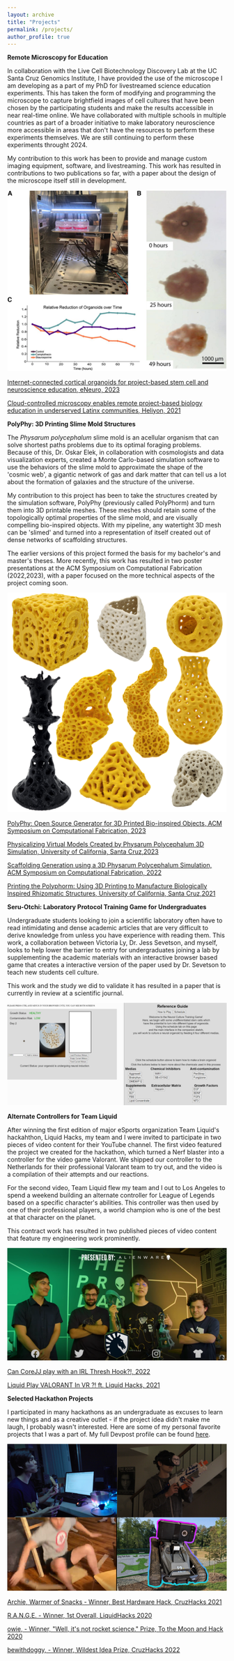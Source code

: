 ```yaml
---
layout: archive
title: "Projects"
permalink: /projects/
author_profile: true
---
```


**Remote Microscopy for Education**

In collaboration with the Live Cell Biotechnology Discovery Lab at the UC Santa Cruz Genomics Institute, I have provided the use of the microscope I am developing as a part of my PhD for livestreamed science education experiments. This has taken the form of modifying and programming the microscope to capture brightfield images of cell cultures that have been chosen by the participating students and make the results accessible in near real-time online. We have collaborated with multiple schools in multiple countries as part of a broader initiative to make laboratory neuroscience more accessible in areas that don't have the resources to perform these experiments themselves. We are still continuing to perform these experiments throught 2024.

My contribution to this work has been to provide and manage custom imaging equipment, software, and livestreaming. This work has resulted in contributions to two publications so far, with a paper about the design of the microscope itself still in development.

![Figure from Elliott et al. which features prototype of microscope.](..\images\elliottpaper.jpg)

[Internet-connected cortical organoids for project-based stem cell and neuroscience education, eNeuro, 2023](https://www.eneuro.org/content/10/12/ENEURO.0308-23.2023.full)

[Cloud-controlled microscopy enables remote project-based biology education in underserved Latinx communities, Heliyon, 2021](https://www.sciencedirect.com/science/article/pii/S2405844022028845)


**PolyPhy: 3D Printing Slime Mold Structures**

The *Physarum polycephalum* slime mold is an acellular organism that can solve shortest paths problems due to its optimal foraging problems. Because of this, Dr. Oskar Elek, in collaboration with cosmologists and data visualization experts, created a Monte Carlo-based simulation software to use the behaviors of the slime mold to approximate the shape of the 'cosmic web', a gigantic network of gas and dark matter that can tell us a lot about the formation of galaxies and the structure of the universe.

My contribution to this project has been to take the structures created by the simulation software, PolyPhy (previously called PolyPhorm) and turn them into 3D printable meshes. These meshes should retain some of the topologically optimal properties of the slime mold, and are visually compelling bio-inspired objects. With my pipeline, any watertight 3D mesh can be 'slimed' and turned into a representation of itself created out of dense networks of scaffolding structures.

The earlier versions of this project formed the basis for my bachelor's and master's theses. More recently, this work has resulted in two poster presentations at the ACM Symposium on Computational Fabrication (2022,2023), with a paper focused on the more technical aspects of the project coming soon.

![Gallery of 3D models created with PolyPhy](..\images\allshapes.png)

[PolyPhy: Open Source Generator for 3D Printed Bio-inspired Objects, ACM Symposium on Computational Fabrication, 2023](https://dl.acm.org/doi/abs/10.1145/3623263.3629159)

[Physicalizing Virtual Models Created by Physarum Polycephalum 3D Simulation, University of California, Santa Cruz,2023](https://escholarship.org/content/qt1x6458cp/qt1x6458cp.pdf)

[Scaffolding Generation using a 3D Physarum Polycephalum Simulation, ACM Symposium on Computational Fabrication, 2022](https://arxiv.org/pdf/2212.11527.pdf)

[Printing the Polyphorm: Using 3D Printing to Manufacture Biologically Inspired Rhizomatic Structures, University of California, Santa Cruz,2021](https://escholarship.org/uc/item/1md0s4qv)


**Seru-Otchi: Laboratory Protocol Training Game for Undergraduates**

Undergraduate students looking to join a scientific laboratory often have to read intimidating and dense academic articles that are very difficult to derive knowledge from unless you have experience with reading them. This work, a collaboration between Victoria Ly, Dr. Jess Sevetson, and myself, looks to help lower the barrier to entry for undergraduates joining a lab by supplementing the academic materials with an interactive browser based game that creates a interactive version of the paper used by Dr. Sevetson to teach new students cell culture.

This work and the study we did to validate it has resulted in a paper that is currently in review at a scientific journal.

![Screenshot of the educational game](..\images\game.png)

**Alternate Controllers for Team Liquid**

After winning the first edition of major eSports organization Team Liquid's hackahthon, Liquid Hacks, my team and I were invited to participate in two pieces of video content for their YouTube channel. The first video featured the project we created for the hackathon, which turned a Nerf blaster into a controller for the video game Valorant. We shipped our controller to the Netherlands for their professional Valorant team to try out, and the video is a compilation of their attempts and our reactions.

For the second video, Team Liquid flew my team and I out to Los Angeles to spend a weekend building an alternate controller for League of Legends based on a specific character's abilities. This controller was then used by one of their professional players, a world champion who is one of the best at that character on the planet.

This contract work has resulted in two published pieces of video content that feature my engineering work prominently.

![Screenshot from the second project](..\images\corevid.png)

[Can CoreJJ play with an IRL Thresh Hook?!, 2022](https://www.youtube.com/watch?v=wSxBeZ2eKws)

[Liquid Play VALORANT In VR ?! ft. Liquid Hacks, 2021](https://www.youtube.com/watch?v=8T52fj2YaLI)

**Selected Hackathon Projects**

I participated in many hackathons as an undergraduate as excuses to learn new things and as a creative outlet - if the project idea didn't make me laugh, I probably wasn't interested. Here are some of my personal favorite projects that I was a part of. My full Devpost profile can be found [here](https://devpost.com/deehrlic).

![Cover images for hackathon projects](..\images\hackphotos.png)

[Archie, Warmer of Snacks - Winner, Best Hardware Hack, CruzHacks 2021](https://devpost.com/software/pi-heating-doohickey)

[R.A.N.G.E. - Winner, 1st Overall, LiquidHacks 2020](https://devpost.com/software/v-controller)

[owie, - Winner, "Well, it's not rocket science." Prize, To the Moon and Hack 2020](https://devpost.com/software/owie)

[bewithdoggy, - Winner, Wildest Idea Prize, CruzHacks 2022](https://devpost.com/software/bewithdoggy)


